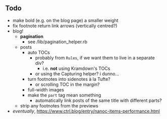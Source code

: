 ## Todo

- make bold (e.g. on the blog page) a smaller weight
- fix footnote return link arrows (vertically centred?)
- blog!
    + **pagination**
        * see /lib/pagination_helper.rb
    + posts
        * auto TOCs
            - probably from `Rules`, if we want them to live in a separate div?
                + i.e. **not** using Kramdown's TOCs
            - or using the Capturing helper? i dunno...
        * turn footnotes into sidenotes à la Tufte?
            - or scrolling TOC in the margin?
        * full-width images 
        * make the `part` tag mean something
            - automatically link posts of the same title with different parts?
    + strip any footnotes from the previews
- _eventually_, https://www.ctrl.blog/entry/nanoc-items-performance.html
